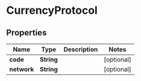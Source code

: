 

# CurrencyProtocol


## Properties

| Name | Type | Description | Notes |
|------------ | ------------- | ------------- | -------------|
|**code** | **String** |  |  [optional] |
|**network** | **String** |  |  [optional] |



